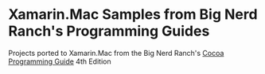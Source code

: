 Xamarin.Mac Samples from Big Nerd Ranch's Programming Guides
============================================================

Projects ported to Xamarin.Mac from the Big Nerd Ranch's [Cocoa Programming Guide](https://www.bignerdranch.com/we-write/cocoa-programming/) 4th Edition

